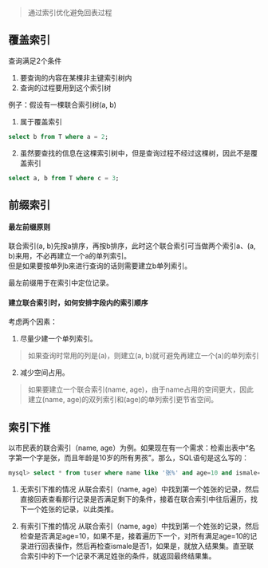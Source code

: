 >通过索引优化避免回表过程

## 覆盖索引
查询满足2个条件
1. 要查询的内容在某棵非主键索引树内
2. 查询的过程要用到这个索引树

例子：假设有一棵联合索引树(a, b)
1. 属于覆盖索引
```sql
select b from T where a = 2;
```
2. 虽然要查找的信息在这棵索引树中，但是查询过程不经过这棵树，因此不是覆盖索引
```sql
select a, b from T where c = 3;
```

## 前缀索引
#### 最左前缀原则
联合索引(a, b)先按a排序，再按b排序，此时这个联合索引可当做两个索引a、(a, b)来用，不必再建立一个a的单列索引。  
但是如果要按单列b来进行查询的话则需要建立b单列索引。

最左前缀用于在索引中定位记录。

#### 建立联合索引时，如何安排字段内的索引顺序
考虑两个因素：

1. 尽量少建一个单列索引。
>如果查询时常用的列是(a)，则建立(a, b)就可避免再建立一个(a)的单列索引

2. 减少空间占用。
>如果要建立一个联合索引(name, age)，由于name占用的空间更大，因此建立(name, age)的双列索引和(age)的单列索引更节省空间。

## 索引下推
以市民表的联合索引（name, age）为例。如果现在有一个需求：检索出表中“名字第一个字是张，而且年龄是10岁的所有男孩”。那么，SQL语句是这么写的：
```sql
mysql> select * from tuser where name like '张%' and age=10 and ismale=1;
```
1. 无索引下推的情况
从联合索引（name, age）中找到第一个姓张的记录，然后直接回表查看那行记录是否满足剩下的条件，接着在联合索引中往后遍历，找下一个姓张的记录，以此类推。

2. 有索引下推的情况
从联合索引（name, age）中找到第一个姓张的记录，然后检查是否满足age=10，如果不是，接着遍历下一个，对所有满足age=10的记录进行回表操作，然后再检查ismale是否1，如果是，就放入结果集。直至联合索引中的下一个记录不满足姓张的条件，就返回最终结果集。
